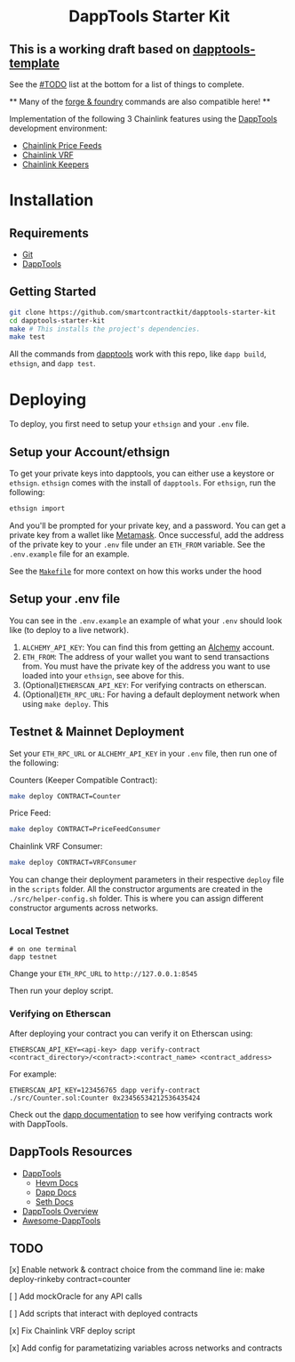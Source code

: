 # <h1 align="center"> DappTools Starter Kit </h1>

## This is a working draft based on [dapptools-template](https://github.com/gakonst/dapptools-template)
See the [#TODO](#todo) list at the bottom for a list of things to complete. 

** Many of the [forge & foundry](https://github.com/gakonst/foundry/tree/master/forge) commands are also compatible here! **

Implementation of the following 3 Chainlink features using the [DappTools](https://dapp.tools/) development environment:
 - [Chainlink Price Feeds](https://docs.chain.link/docs/using-chainlink-reference-contracts)
 - [Chainlink VRF](https://docs.chain.link/docs/chainlink-vrf/)
 - [Chainlink Keepers](https://docs.chain.link/docs/chainlink-keepers/introduction/)

# Installation

## Requirements
- [Git](https://git-scm.com/book/en/v2/Getting-Started-Installing-Git)
- [DappTools](https://github.com/dapphub/dapptools#installation)

## Getting Started 

```sh
git clone https://github.com/smartcontractkit/dapptools-starter-kit
cd dapptools-starter-kit
make # This installs the project's dependencies.
make test
```

All the commands from [dapptools](https://dapp.tools/) work with this repo, like `dapp build`, `ethsign`, and `dapp test`. 

# Deploying

To deploy, you first need to setup your `ethsign` and your `.env` file. 

## Setup your Account/ethsign

To get your private keys into dapptools, you can either use a keystore or `ethsign`. `ethsign` comes with the install of `dapptools`. For `ethsign`, run the following:
```bash
ethsign import 
```
And you'll be prompted for your private key, and a password. You can get a private key from a wallet like [Metamask](https://metamask.io/). Once successful, add the address of the private key to your `.env` file under an `ETH_FROM` variable. See the `.env.example` file for an example. 

See the [`Makefile`](./Makefile#25) for more context on how this works under the hood

## Setup your .env file

You can see in the `.env.example` an example of what your `.env` should look like (to deploy to a live network).
1. `ALCHEMY_API_KEY`: You can find this from getting an [Alchemy](https://www.alchemy.com/) account. 
2. `ETH_FROM`: The address of your wallet you want to send transactions from. You must have the private key of the address you want to use loaded into your `ethsign`, see above for this. 
3. (Optional)`ETHERSCAN_API_KEY`: For verifying contracts on etherscan. 
4. (Optional)`ETH_RPC_URL`: For having a default deployment network when using `make deploy`. This 

## Testnet & Mainnet Deployment

Set your `ETH_RPC_URL` or `ALCHEMY_API_KEY` in your `.env` file, then run one of the following:

Counters (Keeper Compatible Contract):
```bash
make deploy CONTRACT=Counter
```

Price Feed:
```bash
make deploy CONTRACT=PriceFeedConsumer
```

Chainlink VRF Consumer:
```bash
make deploy CONTRACT=VRFConsumer
```

You can change their deployment parameters in their respective `deploy` file in the `scripts` folder. All the constructor arguments are created in the `./src/helper-config.sh` folder. This is where you can assign different constructor arguments across networks. 


### Local Testnet

```
# on one terminal
dapp testnet
```

Change your `ETH_RPC_URL` to `http://127.0.0.1:8545`

Then run your deploy script. 

### Verifying on Etherscan

After deploying your contract you can verify it on Etherscan using:

```
ETHERSCAN_API_KEY=<api-key> dapp verify-contract <contract_directory>/<contract>:<contract_name> <contract_address>
```

For example:

```
ETHERSCAN_API_KEY=123456765 dapp verify-contract ./src/Counter.sol:Counter 0x23456534212536435424
```


Check out the [dapp documentation](https://github.com/dapphub/dapptools/tree/master/src/dapp#dapp-verify-contract) to see how
verifying contracts work with DappTools.


## DappTools Resources

* [DappTools](https://dapp.tools)
    * [Hevm Docs](https://github.com/dapphub/dapptools/blob/master/src/hevm/README.md)
    * [Dapp Docs](https://github.com/dapphub/dapptools/tree/master/src/dapp/README.md)
    * [Seth Docs](https://github.com/dapphub/dapptools/tree/master/src/seth/README.md)
* [DappTools Overview](https://www.youtube.com/watch?v=lPinWgaNceM)
* [Awesome-DappTools](https://github.com/rajivpo/awesome-dapptools)


## TODO 
[x] Enable network & contract choice from the command line
    ie: make deploy-rinkeby contract=counter 

[ ] Add mockOracle for any API calls 

[ ] Add scripts that interact with deployed contracts 

[x] Fix Chainlink VRF deploy script 

[x] Add config for parametatizing variables across networks and contracts 
